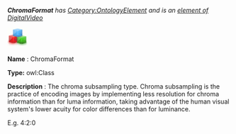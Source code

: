 ___ChromaFormat__ 
 has
 [Category:OntologyElement](../../Category/OntologyElement "Category:OntologyElement") 
 and is an
 [element of](../../Property/ElementOf "Property:ElementOf") 
[DigitalVideo](../../Submissions/DigitalVideo "Submissions:DigitalVideo")_




  





[![Class](../public/images/thumb/2/27/Class.gif/45px-Class.gif)](../../Image/Class.gif "Class")


__Name__ 
 : ChromaFormat
 



__Type:__ 
 owl:Class
 



__Description__ 
 : The chroma subsampling type. Chroma subsampling is the practice of encoding images by implementing less resolution for chroma information than for luma information, taking advantage of the human visual system's lower acuity for color differences than for luminance.
 



 E.g. 4:2:0